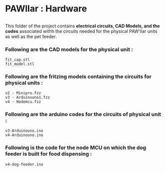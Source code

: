 # PAWllar : Hardware

## 

This folder of the project contains **electrical circuits, CAD Models, and the codes** associated withh the circuits needed for the physical PAW'llar units as well as the pet feeder.


### Following are the CAD models for the physical unit :
```
fit_cap.stl
fit_model.stl
```
### Following are the fritzing models containing the circuits for physical units :

```
v2 - Minipro.fzz
v3 - Arduinouno1.fzz
v4 - Nodemcu.fzz
```

### Following are the arduino codes for the circuits of physical unit :
```
v3-Arduinouno.ino
v4-Arduinouno.ino
```

### Following is the code for the node MCU on which the dog feeder is built for food dispensing :
```
v4-dog-feeder.ino
```

